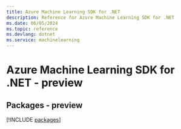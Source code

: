 ```yaml
---
title: Azure Machine Learning SDK for .NET
description: Reference for Azure Machine Learning SDK for .NET
ms.date: 06/05/2024
ms.topic: reference
ms.devlang: dotnet
ms.service: machinelearning
---
```

# Azure Machine Learning SDK for .NET - preview
## Packages - preview
[!INCLUDE [packages](machine-learning-index.md)]